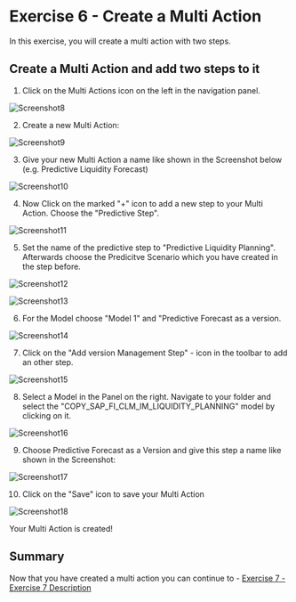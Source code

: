 
# Exercise 6 - Create a Multi Action
In this exercise, you will create a multi action with two steps.

## Create a Multi Action and add two steps to it

1. Click on the Multi Actions icon on the left in the navigation panel.

![Screenshot8](https://github.com/SAP-samples/teched2022-DA280/blob/main/exercises/6_Create_A_Multi_Action/images/Screenshot8.PNG)

2. Create a new Multi Action:

![Screenshot9](https://github.com/SAP-samples/teched2022-DA280/blob/main/exercises/6_Create_A_Multi_Action/images/Screenshot9.PNG)

3. Give your new Multi Action a name like shown in the Screenshot below (e.g. Predictive Liquidity Forecast)

![Screenshot10](https://github.com/SAP-samples/teched2022-DA280/blob/main/exercises/6_Create_A_Multi_Action/images/Screenshot10.PNG)

4. Now Click on the marked "+" icon to add a new step to your Multi Action. Choose the "Predictive Step".

![Screenshot11](https://github.com/SAP-samples/teched2022-DA280/blob/main/exercises/6_Create_A_Multi_Action/images/Screenshot11.PNG)

5. Set the name of the predictive step to "Predictive Liquidity Planning". Afterwards choose the Predicitve Scenario which you have created in the step before.

![Screenshot12](https://github.com/SAP-samples/teched2022-DA280/blob/main/exercises/6_Create_A_Multi_Action/images/Screenshot12.PNG)

![Screenshot13](https://github.com/SAP-samples/teched2022-DA280/blob/main/exercises/6_Create_A_Multi_Action/images/Screenshot13.PNG)

6. For the Model choose "Model 1" and "Predictive Forecast as a version.

![Screenshot14](https://github.com/SAP-samples/teched2022-DA280/blob/main/exercises/6_Create_A_Multi_Action/images/Screenshot14.PNG)

7. Click on the "Add version Management Step" - icon in the toolbar to add an other step.

![Screenshot15](https://github.com/SAP-samples/teched2022-DA280/blob/main/exercises/6_Create_A_Multi_Action/images/Screenshot15.PNG)

8. Select a Model in the Panel on the right. Navigate to your folder and select the "COPY_SAP_FI_CLM_IM_LIQUIDITY_PLANNING" model by clicking on it.

![Screenshot16](https://github.com/SAP-samples/teched2022-DA280/blob/main/exercises/6_Create_A_Multi_Action/images/Screenshot16.PNG)

9. Choose Predictive Forecast as a Version and give this step a name like shown in the Screenshot:

![Screenshot17](https://github.com/SAP-samples/teched2022-DA280/blob/main/exercises/6_Create_A_Multi_Action/images/Screenshot17.PNG)

10. Click on the "Save" icon to save your Multi Action

![Screenshot18](https://github.com/SAP-samples/teched2022-DA280/blob/main/exercises/6_Create_A_Multi_Action/images/Screenshot18.PNG)


Your Multi Action is created!




## Summary

Now that you have created a multi action you can continue to - [Exercise 7 - Exercise 7 Description](../7_Delete_Version_Data/README.md)
